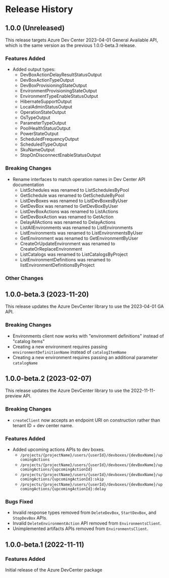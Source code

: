 # Release History

## 1.0.0 (Unreleased)

This release targets Azure Dev Center 2023-04-01 General Available API, which is the same version as the previous 1.0.0-beta.3 release.

### Features Added

- Added output types:
    - DevBoxActionDelayResultStatusOutput
    - DevBoxActionTypeOutput
    - DevBoxProvisioningStateOutput 
    - EnvironmentProvisioningStateOutput
    - EnvironmentTypeEnableStatusOutput
    - HibernateSupportOutput
    - LocalAdminStatusOutput
    - OperationStateOutput
    - OsTypeOutput
    - ParameterTypeOutput
    - PoolHealthStatusOutput
    - PowerStateOutput
    - ScheduledFrequencyOutput
    - ScheduledTypeOutput 
    - SkuNameOutput
    - StopOnDisconnectEnableStatusOutput

### Breaking Changes

- Rename interfaces to match operation names in Dev Center API documentation
    - ListSchedules was renamed to ListSchedulesByPool
    - GetSchedule was renamed to GetScheduleByPool
    - ListDevBoxes was renamed to ListDevBoxesByUser
    - GetDevBox was renamed to GetDevBoxByUser
    - ListDevBoxActions was renamed to ListActions
    - GetDevBoxAction was renamed to GetAction
    - DelayAllActions was renamed to DelayActions
    - ListAllEnvironments was renamed to ListEnvironments
    - ListEnvironments was renamed to ListEnvironmentsByUser
    - GetEnvironment was renamed to GetEnvironmentByUser
    - CreateOrUpdateEnvironment was renamed to CreateOrReplaceEnvironment
    - ListCatalogs was renamed to ListCatalogsByProject
    - ListEnvironmentDefinitions was renamed to listEnvironmentDefinitionsByProject
    
### Other Changes

## 1.0.0-beta.3 (2023-11-20)
This release updates the Azure DevCenter library to use the 2023-04-01 GA API.

### Breaking Changes

 - Environments client now works with "environment definitions" instead of "catalog items"
 - Creating a new environment requires passing `environmentDefinitionName` instead of `catalogItemName`
 - Creating a new environment requires passing an additional parameter `catalogName`

## 1.0.0-beta.2 (2023-02-07)

This release updates the Azure DevCenter library to use the 2022-11-11-preview API.

### Breaking Changes

- `createClient` now accepts an endpoint URI on construction rather than tenant ID + dev center name.

### Features Added

- Added upcoming actions APIs to dev boxes.
    - `/projects/{projectName}/users/{userId}/devboxes/{devBoxName}/upcomingActions`
    - `/projects/{projectName}/users/{userId}/devboxes/{devBoxName}/upcomingActions/{upcomingActionId}`
    - `/projects/{projectName}/users/{userId}/devboxes/{devBoxName}/upcomingActions/{upcomingActionId}:skip`
    - `/projects/{projectName}/users/{userId}/devboxes/{devBoxName}/upcomingActions/{upcomingActionId}:delay`

### Bugs Fixed
- Invalid response types removed from `DeleteDevBox`, `StartDevBox`, and `StopDevBox` APIs.
- Invalid `DeleteEnvironmentAction` API removed from `EnvironmentsClient`.
- Unimplemented artifacts APIs removed from `EnvironmentsClient`.

## 1.0.0-beta.1 (2022-11-11)

### Features Added
Initial release of the Azure DevCenter package
